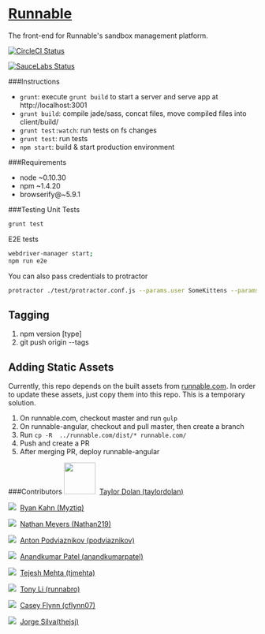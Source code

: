 # [Runnable](http://runnable.com/)
The front-end for Runnable's sandbox management platform.

[![
  CircleCI Status
 ](https://circleci.com/gh/CodeNow/runnable-angular.png?circle-token=979bf08a16049c22ca0f7f7e01cb523ce9dbfcac)
](https://circleci.com/gh/CodeNow/runnable-angular)

[![
  SauceLabs Status
 ](https://saucelabs.com/browser-matrix/runnable.svg?auth=9a8a382b89d804503547b9feda1eb36c)
](https://saucelabs.com/u/runnable)

###Instructions
- `grunt`: execute `grunt build` to start a server and serve app at http://localhost:3001
- `grunt build`: compile jade/sass, concat files, move compiled files into client/build/
- `grunt test:watch`: run tests on fs changes
- `grunt test`: run tests
- `npm start`: build & start production environment

###Requirements
- node ~0.10.30
- npm ~1.4.20
- browserify@~5.9.1

###Testing
Unit Tests
```bash
grunt test
```

E2E tests
```bash
webdriver-manager start;
npm run e2e
```
You can also pass credentials to protractor
```bash
protractor ./test/protractor.conf.js --params.user SomeKittens --params.password hunter2
```

## Tagging
1. npm version [type]
2. git push origin --tags

## Adding Static Assets

Currently, this repo depends on the built assets from [runnable.com](github.com/CodeNow/runnable.com). In order to update these assets, just copy them into this repo. This is a temporary solution.

1. On runnable.com, checkout master and run `gulp`
2. On runnable-angular, checkout and pull master, then create a branch
3. Run `cp -R  ../runnable.com/dist/* runnable.com/`
4. Push and create a PR
5. After merging PR, deploy runnable-angular

###Contributors
<img src="https://avatars3.githubusercontent.com/u/7440805?s=64" width="64">&nbsp;
[Taylor Dolan (taylordolan)](https://github.com/taylordolan)

<img src="https://avatars3.githubusercontent.com/u/495765?s=64">&nbsp;
[Ryan Kahn (Myztiq)](https://github.com/Myztiq)

<img src="https://avatars1.githubusercontent.com/u/6379413?s=64">&nbsp;
[Nathan Meyers (Nathan219)](https://github.com/Nathan219)

<img src="https://avatars1.githubusercontent.com/u/429706?v=3&s=64">&nbsp;
[Anton Podviaznikov (podviaznikov)](https://github.com/podviaznikov)

<img src="https://s.gravatar.com/avatar/b613d7470bc5eb09b8c73223b4ee8a4e?s=64">&nbsp;
[Anandkumar Patel (anandkumarpatel)](https://github.com/anandkumarpatel)

<img src="http://www.gravatar.com/avatar/049d9ce7bb813b262d32f6ebe4bb6fe5?s=64">&nbsp;
[Tejesh Mehta (tjmehta)](https://github.com/tjmehta)

<img src="http://www.gravatar.com/avatar/452e4a4c93d2ffba9999b03cea258206?s=64">&nbsp;
[Tony Li (runnabro)](https://github.com/runnabro)

<img src="http://www.gravatar.com/avatar/fd3c806f94926cbe683f3ddc878ae4d3?s=64">&nbsp;
[Casey Flynn (cflynn07)](https://github.com/cflynn07)

<img src="http://www.gravatar.com/avatar/12d7b42352806d7d85ec8746ca018d97?s=64">&nbsp;
[Jorge Silva(thejsj)](https://github.com/thejsj)
